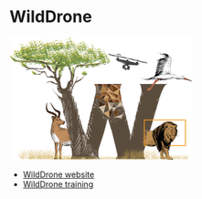 # WildDrone
![WildDrone logo](WildDrone_Detailed_logo.png)

* [WildDrone website](https://wilddrone.eu)
* [WildDrone training](https://wilddrone.github.io/training)
